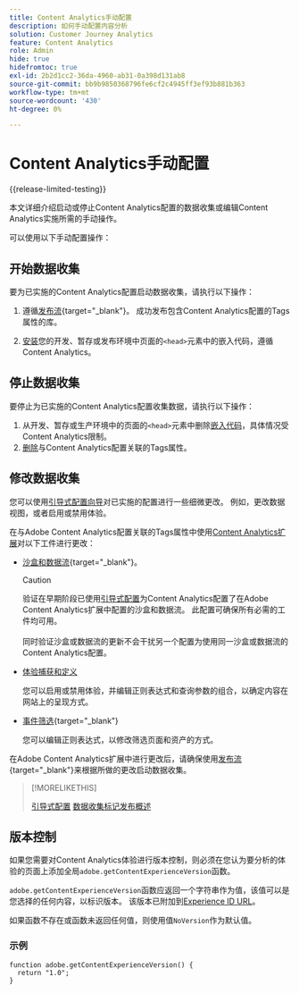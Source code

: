 ```yaml
---
title: Content Analytics手动配置
description: 如何手动配置内容分析
solution: Customer Journey Analytics
feature: Content Analytics
role: Admin
hide: true
hidefromtoc: true
exl-id: 2b2d1cc2-36da-4960-ab31-0a398d131ab8
source-git-commit: bb9b9850368796fe6cf2c4945ff3ef93b881b363
workflow-type: tm+mt
source-wordcount: '430'
ht-degree: 0%

---
```


# Content Analytics手动配置

{{release-limited-testing}}

本文详细介绍启动或停止Content Analytics配置的数据收集或编辑Content Analytics实施所需的手动操作。

可以使用以下手动配置操作：

## 开始数据收集

要为已实施的Content Analytics配置启动数据收集，请执行以下操作：

1. 遵循[发布流](https://experienceleague.adobe.com/en/docs/experience-platform/tags/publish/overview){target="_blank"}。 成功发布包含Content Analytics配置的Tags属性的库。

1. [安装](https://experienceleague.adobe.com/en/docs/experience-platform/tags/publish/environments/environments#installation)您的开发、暂存或发布环境中页面的`<head>`元素中的嵌入代码，遵循Content Analytics。


## 停止数据收集

要停止为已实施的Content Analytics配置收集数据，请执行以下操作：

1. 从开发、暂存或生产环境中的页面的`<head>`元素中删除[嵌入代码](https://experienceleague.adobe.com/en/docs/experience-platform/tags/publish/environments/environments)，具体情况受Content Analytics限制。
1. [删除](https://experienceleague.adobe.com/en/docs/experience-platform/tags/publish/overview)与Content Analytics配置关联的Tags属性。



## 修改数据收集

您可以使用[引导式配置向导](guided.md)对已实施的配置进行一些细微更改。 例如，更改数据视图，或者启用或禁用体验。

在与Adobe Content Analytics配置关联的Tags属性中使用[Content Analytics扩展](https://experienceleague.adobe.com/en/docs/experience-platform/tags/extensions/client/content-analytics/overview)对以下工件进行更改：

* [沙盒和数据流](https://experienceleague.adobe.com/en/docs/experience-platform/tags/extensions/client/content-analytics/overview#configure-datastreams){target="_blank"}。

  >[!CAUTION]
  >
  >验证在早期阶段已使用[引导式配置](guided.md)为Content Analytics配置了在Adobe Content Analytics扩展中配置的沙盒和数据流。 此配置可确保所有必需的工件均可用。<br/><br/>同时验证沙盒或数据流的更新不会干扰另一个配置为使用同一沙盒或数据流的Content Analytics配置。
  >

* [体验捕获和定义](https://experienceleague.adobe.com/en/docs/experience-platform/tags/extensions/client/content-analytics/overview?lang=en#configure-experience-capture-and-definition)

  您可以启用或禁用体验，并编辑正则表达式和查询参数的组合，以确定内容在网站上的呈现方式。

* [事件筛选](https://experienceleague.adobe.com/en/docs/experience-platform/tags/extensions/client/content-analytics/overview#configure-event-filtering){target="_blank"}

  您可以编辑正则表达式，以修改筛选页面和资产的方式。


在Adobe Content Analytics扩展中进行更改后，请确保使用[发布流](https://experienceleague.adobe.com/en/docs/experience-platform/tags/publish/overview){target="_blank"}来根据所做的更改启动数据收集。



>[!MORELIKETHIS]
>
>[引导式配置](guided.md)
>[数据收集标记发布概述](https://experienceleague.adobe.com/en/docs/experience-platform/tags/publish/overview)
>


## 版本控制

如果您需要对Content Analytics体验进行版本控制，则必须在您认为要分析的体验的页面上添加全局`adobe.getContentExperienceVersion`函数。

`adobe.getContentExperienceVersion`函数应返回一个字符串作为值，该值可以是您选择的任何内容，以标识版本。 该版本已附加到[Experience ID URL](/help/content-analytics/report/components.md#experience-metadata)。

如果函数不存在或函数未返回任何值，则使用值`NoVersion`作为默认值。

### 示例

```
function adobe.getContentExperienceVersion() {
  return "1.0";
}
```
